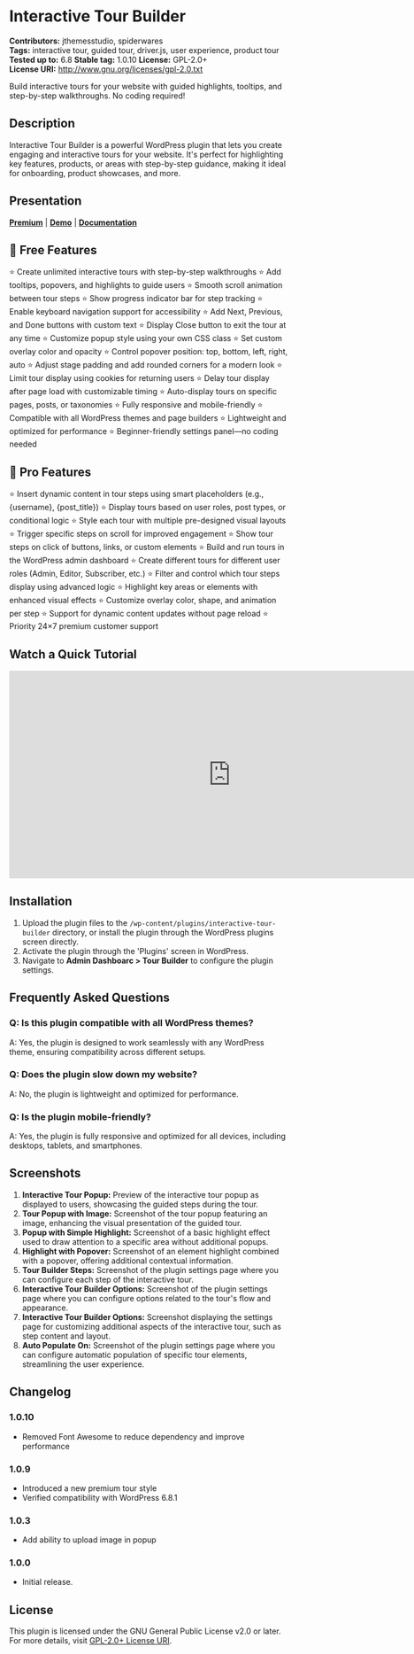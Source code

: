 # Interactive Tour Builder

**Contributors:** jthemesstudio, spiderwares  
**Tags:** interactive tour, guided tour, driver.js, user experience, product tour
**Tested up to:** 6.8 
**Stable tag:** 1.0.10
**License:** GPL-2.0+  
**License URI:** http://www.gnu.org/licenses/gpl-2.0.txt  

Build interactive tours for your website with guided highlights, tooltips, and step-by-step walkthroughs. No coding required!

## Description

Interactive Tour Builder is a powerful WordPress plugin that lets you create engaging and interactive tours for your website. It's perfect for highlighting key features, products, or areas with step-by-step guidance, making it ideal for onboarding, product showcases, and more.

## Presentation  

[**Premium**](https://codecanyon.net/item/wordpress-interactive-step-by-step-website-tour-builder/56730735) |  [**Demo**](https://plugins.jthemesstudio.com/interactive-tour-builder/) |   [**Documentation**](https://plugins.jthemesstudio.com/docs/interactive-tour-builder/)


## 🚀 Free Features

⭐ Create unlimited interactive tours with step-by-step walkthroughs
⭐ Add tooltips, popovers, and highlights to guide users
⭐ Smooth scroll animation between tour steps
⭐ Show progress indicator bar for step tracking
⭐ Enable keyboard navigation support for accessibility
⭐ Add Next, Previous, and Done buttons with custom text
⭐ Display Close button to exit the tour at any time
⭐ Customize popup style using your own CSS class
⭐ Set custom overlay color and opacity
⭐ Control popover position: top, bottom, left, right, auto
⭐ Adjust stage padding and add rounded corners for a modern look
⭐ Limit tour display using cookies for returning users
⭐ Delay tour display after page load with customizable timing
⭐ Auto-display tours on specific pages, posts, or taxonomies
⭐ Fully responsive and mobile-friendly
⭐ Compatible with all WordPress themes and page builders
⭐ Lightweight and optimized for performance
⭐ Beginner-friendly settings panel—no coding needed


## 🚀 Pro Features

⭐ Insert dynamic content in tour steps using smart placeholders (e.g., {username}, {post\_title})
⭐ Display tours based on user roles, post types, or conditional logic
⭐ Style each tour with multiple pre-designed visual layouts
⭐ Trigger specific steps on scroll for improved engagement
⭐ Show tour steps on click of buttons, links, or custom elements
⭐ Build and run tours in the WordPress admin dashboard
⭐ Create different tours for different user roles (Admin, Editor, Subscriber, etc.)
⭐ Filter and control which tour steps display using advanced logic
⭐ Highlight key areas or elements with enhanced visual effects
⭐ Customize overlay color, shape, and animation per step
⭐ Support for dynamic content updates without page reload
⭐ Priority 24×7 premium customer support


## Watch a Quick Tutorial
<iframe width="800" height="375" src="https://www.youtube.com/embed/_1qlRGo5f7Y" frameborder="0" allow="accelerometer; autoplay; encrypted-media; gyroscope; picture-in-picture" allowfullscreen></iframe>


## Installation

1. Upload the plugin files to the `/wp-content/plugins/interactive-tour-builder` directory, or install the plugin through the WordPress plugins screen directly.
2. Activate the plugin through the 'Plugins' screen in WordPress.
3. Navigate to **Admin Dashboarc > Tour Builder** to configure the plugin settings.

## Frequently Asked Questions

### Q: Is this plugin compatible with all WordPress themes?  
A: Yes, the plugin is designed to work seamlessly with any WordPress theme, ensuring compatibility across different setups.

### Q: Does the plugin slow down my website?  
A: No, the plugin is lightweight and optimized for performance.

### Q: Is the plugin mobile-friendly?  
A: Yes, the plugin is fully responsive and optimized for all devices, including desktops, tablets, and smartphones.

## Screenshots

1. **Interactive Tour Popup:** Preview of the interactive tour popup as displayed to users, showcasing the guided steps during the tour.
2. **Tour Popup with Image:** Screenshot of the tour popup featuring an image, enhancing the visual presentation of the guided tour.
3. **Popup with Simple Highlight:** Screenshot of a basic highlight effect used to draw attention to a specific area without additional popups.
4. **Highlight with Popover:** Screenshot of an element highlight combined with a popover, offering additional contextual information.
5. **Tour Builder Steps:** Screenshot of the plugin settings page where you can configure each step of the interactive tour.
6. **Interactive Tour Builder Options:** Screenshot of the plugin settings page where you can configure options related to the tour's flow and appearance.
7. **Interactive Tour Builder Options:** Screenshot displaying the settings page for customizing additional aspects of the interactive tour, such as step content and layout.
8. **Auto Populate On:** Screenshot of the plugin settings page where you can configure automatic population of specific tour elements, streamlining the user experience.


## Changelog

### 1.0.10
- Removed Font Awesome to reduce dependency and improve performance

### 1.0.9
- Introduced a new premium tour style
- Verified compatibility with WordPress 6.8.1

### 1.0.3
- Add ability to upload image in popup

### 1.0.0
- Initial release.

## License

This plugin is licensed under the GNU General Public License v2.0 or later. For more details, visit [GPL-2.0+ License URI](http://www.gnu.org/licenses/gpl-2.0.txt).
